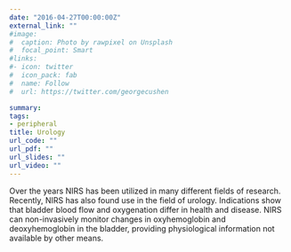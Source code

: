```yaml
---
date: "2016-04-27T00:00:00Z"
external_link: ""
#image:
#  caption: Photo by rawpixel on Unsplash
#  focal_point: Smart
#links:
#- icon: twitter
#  icon_pack: fab
#  name: Follow
#  url: https://twitter.com/georgecushen

summary: 
tags:
- peripheral
title: Urology
url_code: ""
url_pdf: ""
url_slides: ""
url_video: ""
---
```


Over the years NIRS has been utilized in many different fields of research. Recently, NIRS has also found use in the field of urology. Indications show that bladder blood flow and oxygenation differ in health and disease. NIRS can non-invasively monitor changes in oxyhemoglobin and deoxyhemoglobin in the bladder, providing physiological information not available by other means.